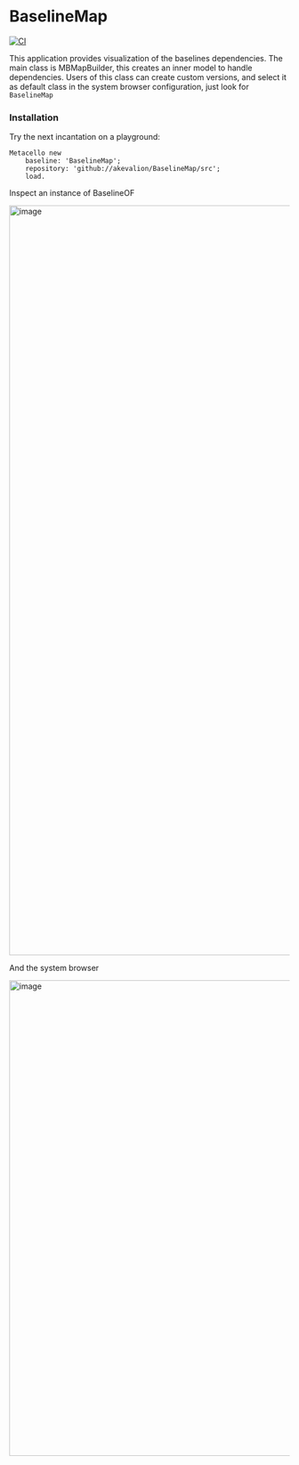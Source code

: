# BaselineMap

[![CI](https://github.com/akevalion/BaselineMap/actions/workflows/runTests.yml/badge.svg)](https://github.com/akevalion/BaselineMap/actions/workflows/runTests.yml)

This application provides visualization of the baselines dependencies. The main class is MBMapBuilder, this creates an inner model to handle dependencies. Users of this class can create custom versions, and select it as default class in the system browser configuration, just look for `BaselineMap`

### Installation 
Try the next incantation on a playground:

```Smalltalk
Metacello new
    baseline: 'BaselineMap';
    repository: 'github://akevalion/BaselineMap/src';
    load.
```


Inspect an instance of BaselineOF

<img width="1348" alt="image" src="https://user-images.githubusercontent.com/10532890/156014144-d2ed7968-2d22-4b21-9dfd-c0a13f86b510.png">

And the system browser

<img width="855" alt="image" src="https://user-images.githubusercontent.com/10532890/156014263-f9f546af-f538-407e-a946-30f2e80abd2d.png">
